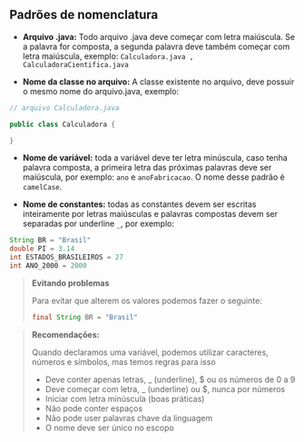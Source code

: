 ## Padrões de nomenclatura

- **Arquivo .java:** Todo arquivo .java deve começar com letra maiúscula. Se a palavra for composta, a segunda palavra deve também começar com letra maiúscula, exemplo:
`Calculadora.java , CalculadoraCientifica.java`

- **Nome da classe no arquivo:** A classe existente no arquivo, deve possuir o mesmo nome do arquivo.java, exemplo:
```java
// arquivo Calculadora.java

public class Calculadora {

}
```

- **Nome de variável:** toda a variável deve ter letra minúscula, caso tenha palavra composta, a primeira letra das próximas palavras deve ser maiúscula, por exemplo: `ano` e `anoFabricacao`. O nome desse padrão é `camelCase`.

- **Nome de constantes:** todas as constantes devem ser escritas inteiramente por letras maiúsculas e palavras compostas devem ser separadas por underline `_`, por exemplo:
```java
String BR = "Brasil"
double PI = 3.14
int ESTADOS_BRASILEIROS = 27
int ANO_2000 = 2000
```

> **Evitando problemas**
> 
> Para evitar que alterem os valores podemos fazer o seguinte:
> 
> ``` java
> final String BR = "Brasil"
> ```

> **Recomendações:**
> 
> Quando declaramos uma variável, podemos utilizar caracteres, números e símbolos, mas temos regras para isso
>
> - Deve conter apenas letras, _ (underline), $ ou os números de 0 a 9
> - Deve começar com letra, _ (underline) ou $, nunca por números
> - Iniciar com letra minúscula (boas práticas)
> - Não pode conter espaços
> - Não pode user palavras chave da linguagem
> - O nome deve ser único no escopo

